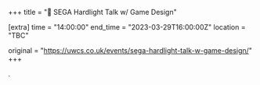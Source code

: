 +++
title = "🎤 SEGA Hardlight Talk w/ Game Design"

[extra]
time = "14:00:00"
end_time = "2023-03-29T16:00:00Z"
location = "TBC"

original = "https://uwcs.co.uk/events/sega-hardlight-talk-w-game-design/"    
+++

.
